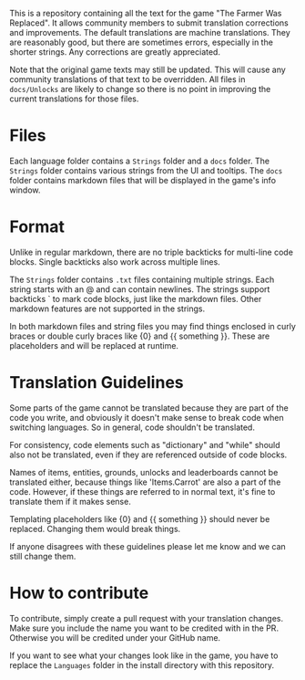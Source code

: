 This is a repository containing all the text for the game "The Farmer Was Replaced". It allows community members to submit translation corrections and improvements.
The default translations are machine translations. They are reasonably good, but there are sometimes errors, especially in the shorter strings.
Any corrections are greatly appreciated.

Note that the original game texts may still be updated. This will cause any community translations of that text to be overridden. 
All files in `docs/Unlocks` are likely to change so there is no point in improving the current translations for those files.

# Files
Each language folder contains a `Strings` folder and a `docs` folder. The `Strings` folder contains various strings from the UI and tooltips. 
The `docs` folder contains markdown files that will be displayed in the game's info window.

# Format
Unlike in regular markdown, there are no triple backticks for multi-line code blocks. Single backticks also work across multiple lines.

The `Strings` folder contains `.txt` files containing multiple strings. Each string starts with an @ and can contain newlines. 
The strings support backticks \` to mark code blocks, just like the markdown files. Other markdown features are not supported in the strings.

In both markdown files and string files you may find things enclosed in curly braces or double curly braces like {0} and {{ something }}. 
These are placeholders and will be replaced at runtime.

# Translation Guidelines
Some parts of the game cannot be translated because they are part of the code you write, and obviously it doesn't make sense to break code when switching languages. So in general, code shouldn't be translated.

For consistency, code elements such as "dictionary" and "while" should also not be translated, even if they are referenced outside of code blocks.

Names of items, entities, grounds, unlocks and leaderboards cannot be translated either, because things like 'Items.Carrot' are also a part of the code. 
However, if these things are referred to in normal text, it's fine to translate them if it makes sense.

Templating placeholders like {0} and {{ something }} should never be replaced. Changing them would break things.

If anyone disagrees with these guidelines please let me know and we can still change them.

# How to contribute
To contribute, simply create a pull request with your translation changes. 
Make sure you include the name you want to be credited with in the PR. Otherwise you will be credited under your GitHub name.

If you want to see what your changes look like in the game, you have to replace the `Languages` folder in the install directory with this repository.
